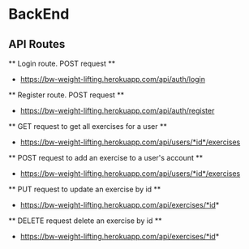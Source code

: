 # BackEnd

## API Routes
** Login  route. POST request **
- https://bw-weight-lifting.herokuapp.com/api/auth/login

** Register route. POST request **
- https://bw-weight-lifting.herokuapp.com/api/auth/register

** GET request to get all exercises for a user **
- https://bw-weight-lifting.herokuapp.com/api/users/*id*/exercises

** POST request to add an exercise to a user's account **
- https://bw-weight-lifting.herokuapp.com/api/users/*id*/exercises

** PUT request to update an exercise by id **
- https://bw-weight-lifting.herokuapp.com/api/exercises/*id*

** DELETE request delete an exercise by id **
- https://bw-weight-lifting.herokuapp.com/api/exercises/*id*